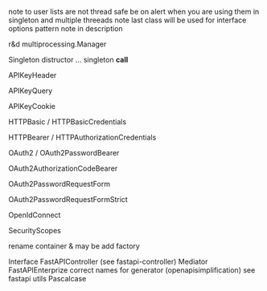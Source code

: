 note to user lists are not thread safe be on alert when you are using them in singleton and multiple threeads
note last class will be used for interface
options pattern note in description

r&d multiprocessing.Manager

Singleton distructor ...
singleton __call__


APIKeyHeader

APIKeyQuery

APIKeyCookie

HTTPBasic / HTTPBasicCredentials

HTTPBearer / HTTPAuthorizationCredentials

OAuth2 / OAuth2PasswordBearer

OAuth2AuthorizationCodeBearer

OAuth2PasswordRequestForm

OAuth2PasswordRequestFormStrict

OpenIdConnect

SecurityScopes 


rename container & may be add factory

Interface
FastAPIController (see fastapi-controller)
Mediator
FastAPIEnterprize
correct names for generator (openapisimplification) see fastapi utils
Pascalcase